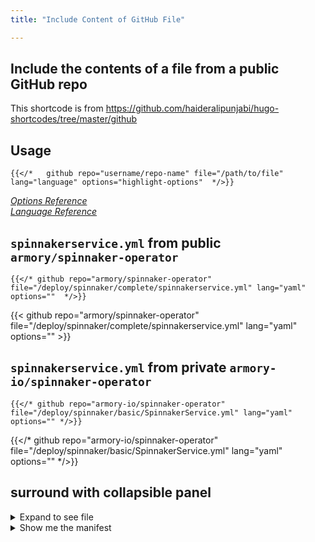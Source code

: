 ```yaml
---
title: "Include Content of GitHub File"

---
```


## Include the contents of a file from a public GitHub repo

This shortcode is from https://github.com/haideralipunjabi/hugo-shortcodes/tree/master/github

## Usage  

``` hugo
{{</*   github repo="username/repo-name" file="/path/to/file" lang="language" options="highlight-options"  */>}}
```

*[Options Reference](https://gohugo.io/content-management/syntax-highlighting/#highlight-shortcode)*  
*[Language Reference](https://gohugo.io/content-management/syntax-highlighting/#list-of-chroma-highlighting-languages)*  

## `spinnakerservice.yml` from public `armory/spinnaker-operator`

```hugo
{{</* github repo="armory/spinnaker-operator" file="/deploy/spinnaker/complete/spinnakerservice.yml" lang="yaml" options=""  */>}}
```

{{< github repo="armory/spinnaker-operator" file="/deploy/spinnaker/complete/spinnakerservice.yml" lang="yaml" options="" >}}


## `spinnakerservice.yml` from private `armory-io/spinnaker-operator`

```hugo
{{</* github repo="armory-io/spinnaker-operator" file="/deploy/spinnaker/basic/SpinnakerService.yml" lang="yaml" options="" */>}}
```

{{</* github repo="armory-io/spinnaker-operator" file="/deploy/spinnaker/basic/SpinnakerService.yml" lang="yaml" options="" */>}}


## surround with collapsible panel

<details><summary>Expand to see file</summary>

{{</* github repo="armory-io/spinnaker-operator" file="/deploy/spinnaker/basic/SpinnakerService.yml" lang="yaml" options="linenos=table" */>}}
</details>


<details><summary>Show me the manifest</summary>

{{< github repo="armory/spinnaker-kustomize-patches" file="/armory/patch-policy-engine-plugin.yml" lang="yaml" options="" >}}
</details>

